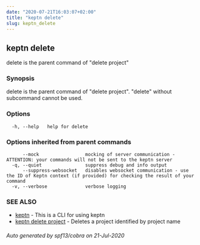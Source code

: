 ```yaml
---
date: "2020-07-21T16:03:07+02:00"
title: "keptn delete"
slug: keptn_delete
---
```

## keptn delete

delete is the parent command of "delete project"

### Synopsis

delete is the parent command of \"delete project\". \"delete\" without subcommand cannot be used.

### Options

```
  -h, --help   help for delete
```

### Options inherited from parent commands

```
      --mock                 mocking of server communication - ATTENTION: your commands will not be sent to the keptn server
  -q, --quiet                suppress debug and info output
      --suppress-websocket   disables websocket communication - use the ID of Keptn context (if provided) for checking the result of your command
  -v, --verbose              verbose logging
```

### SEE ALSO

* [keptn](../keptn/)	 - This is a CLI for using keptn
* [keptn delete project](../keptn_delete_project/)	 - Deletes a project identified by project name

###### Auto generated by spf13/cobra on 21-Jul-2020
